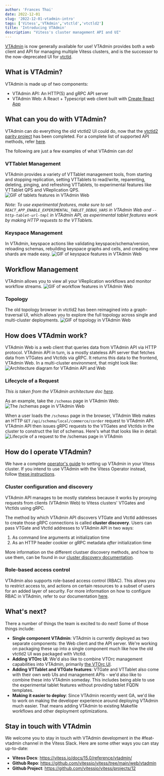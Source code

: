 ```yaml
---
author: 'Frances Thai'
date: 2022-12-01
slug: '2022-12-01-vtadmin-intro'
tags: ['Vitess','VTAdmin','vtctld','vtctld2']
title: 'Introducing VTAdmin'
description: "Vitess's cluster management API and UI"
---
```


[VTAdmin](https://vitess.io/docs/reference/vtadmin/) is now generally available for use! VTAdmin provides both a web client and API for managing multiple Vitess clusters, and is the successor to the now-deprecated UI for [vtctld](https://vitess.io/docs/reference/programs/vtctld/).

## What is VTAdmin?
VTAdmin is made up of two components: 
- VTAdmin API: An HTTP(S) and gRPC API server
- VTAdmin Web: A React + Typescript web client built with [Create React App](https://create-react-app.dev/)

## What can you do with VTAdmin?
VTAdmin can do everything the old vtctld2 UI could do, now that the [vtctld2 parity project](https://github.com/vitessio/vitess/projects/13) has been completed. For a complete list of supported API methods, refer [here](https://github.com/vitessio/vitess/blob/main/go/vt/vtadmin/api.go#L332).

The following are just a few examples of what VTAdmin can do!
### VTTablet Management
VTAdmin provides a variety of VTTablet management tools, from starting and stopping replication, setting VTTablets to read/write, reparenting, deleting, pinging, and refreshing VTTablets, to experimental features like VTTablet QPS and VReplication QPS. 
<img src="/files/2022-12-01-vtadmin-intro/tablets.gif" alt="GIF of tablets features in VTAdmin Web"/>

_Note: To use experimental features, make sure to set `REACT_APP_ENABLE_EXPERIMENTAL_TABLET_DEBUG_VARS` in VTAdmin Web and `--http-tablet-url-tmpl` in VTAdmin API, as experimental tablet features work by making HTTP requests to the VTTablets._

### Keyspace Management
In VTAdmin, keyspace actions like validating keyspace/schema/version, reloading schemas, rebuilding keyspace graphs and cells, and creating new shards are made easy.
<img src="/files/2022-12-01-vtadmin-intro/keyspaces.gif" alt="GIF of keyspace features in VTAdmin Web"/>

## Workflow Management
VTAdmin allows you to view all your VReplication workflows and monitor workflow streams.
<img src="/files/2022-12-01-vtadmin-intro/workflows.gif" alt="GIF of workflow features in VTAdmin Web"/>

### Topology
The old topology browser in vtctld2 has been reimagined into a graph-traversal UI, which allows you to explore the full topology across single and multi-cluster deployments.
<img src="/files/2022-12-01-vtadmin-intro/topology.gif" alt="GIF of topology in VTAdmin Web"/>

## How does VTAdmin work?
VTAdmin Web is a web client that queries data from VTAdmin API via HTTP protocol. VTAdmin API in turn, is a mostly stateless API server that fetches data from VTGates and Vtctlds via gRPC. It returns this data to the frontend, VTAdmin Web. In a multi-cluster environment, that might look like:
<img src="/files/2022-12-01-vtadmin-intro/architecture.png" alt="Architecture diagram for VTAdmin API and Web"/>

### Lifecycle of a Request
_This is taken from the VTAdmin architecture doc [here](https://vitess.io/docs/reference/vtadmin/architecture/)_.

As an example, take the `/schemas` page in VTAdmin Web:
<img src="/files/2022-12-01-vtadmin-intro/schemas.png" alt="The /schemas page in VTAdmin Web"/>

When a user loads the `/schemas` page in the browser, VTAdmin Web makes an HTTP `GET` `/api/schema/local/commerce/corder` request to VTAdmin API. VTAdmin API then issues gRPC requests to the VTGates and Vtctlds in the cluster to construct the list of schemas. Here's what that looks like in detail:
<img src="/files/2022-12-01-vtadmin-intro/requests.png" alt="Lifecycle of a request to the /schemas page in VTAdmin"/>

## How do I operate VTAdmin?
We have a complete [operator's guide](https://vitess.io/docs/15.0/reference/vtadmin/operators_guide/) to setting up VTAdmin in your Vitess cluster. If you intend to use VTAdmin with the Vitess Operator instead, follow [these instructions](https://vitess.io/docs/15.0/reference/vtadmin/running_with_vtop/).
### Cluster configuration and discovery
VTAdmin API manages to be mostly stateless because it works by proxying requests from clients (VTAdmin Web) to Vitess clusters' VTGates and Vtctlds using gRPC.

The method by which VTAdmin API discovers VTGate and Vtctld addresses to create those gRPC connections is called **cluster discovery**. Users can pass VTGate and Vtctld addresses to VTAdmin API in two ways:
1. As command line arguments at initialization time
2. As an HTTP header cookier or gRPC metadata _after_ initialization time

More information on the different clustser discovery methods, and how to use them, can be found in our [cluster discovery documentation](/docs/15.0/reference/vtadmin//cluster_discovery).

### Role-based access control
VTAdmin also supports role-based access control (RBAC). This allows you to restrict access to, and actions on certain resources to a subset of users for an added layer of security. For more information on how to configure RBAC in VTAdmin, refer to our documentation [here](https://vitess.io/docs/15.0/reference/vtadmin/role-based-access-control/).
## What's next?
There a number of things the team is excited to do next! Some of those things include:
- **Single component VTAdmin**: VTAdmin is currently deployed as two separate components: the Web client and the API server. We're working on packaging these up into a single component much like how the old vtctld2 UI was packaged with Vtctld.
- **Adding VTOrc UI**: We'd also like to combine VTOrc management capabilities into VTAdmin, primarily [the VTOrc UI](https://vitess.io/docs/15.0/user-guides/configuration-basic/vtorc/#old-ui-removal-and-replacement). 
- **Adding VTTablet and VTGate features**: VTGate and VTTablet also come with their own web UIs and management APIs - we'd also like to combine these into VTAdmin someday. This includes being able to use the experimental tablet features without providing tablet FQDN templates.
- **Making it easier to deploy**: Since VTAdmin recently went GA, we'd like to work on making the developer experience around deploying VTAdmin much easier. That means adding VTAdmin to existing Makefile workflows and other deployment optimizations.
## Stay in touch with VTAdmin
We welcome you to stay in touch with VTAdmin development in the #feat-vtadmin channel in the Vitess Slack. Here are some other ways you can stay up-to-date:
- **Vitess Docs**: https://vitess.io/docs/15.0/reference/vtadmin/
- **Github Repo**: https://github.com/vitessio/vitess/tree/main/web/vtadmin
- **Github Project**: https://github.com/vitessio/vitess/projects/12

